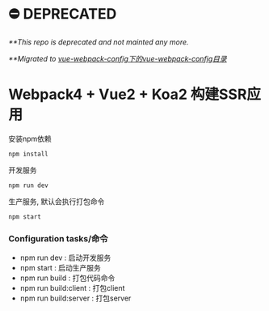 # ⛔️ DEPRECATED

<em>**This repo is deprecated and not mainted any more.</em>

<em>**Migrated to [vue-webpack-config下的vue-webpack-config目录](https://github.com/zdliuccit/vue-webpack-config/webpack4-ssr-config)</em>


# Webpack4 + Vue2 + Koa2 构建SSR应用
> 
安装npm依赖
```npm
npm install
```
开发服务
```npm
npm run dev
```
生产服务, 默认会执行打包命令
```npm
npm start
```











### Configuration tasks/命令
* npm run dev : 启动开发服务
* npm start : 启动生产服务
* npm run build : 打包代码命令
* npm run build:client : 打包client
* npm run build:server : 打包server
